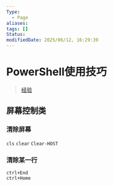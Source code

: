```yaml
---
Type:
  - Page
aliases: 
tags: []
Status: 
modifiedDate: 2025/06/12, 16:29:39
---
```


# PowerShell使用技巧

>[经验](经验.md)

## 屏幕控制类

### 清除屏幕

`cls`
`clear`
`Clear-HOST`

### 清除某一行

```
ctrl+End
ctrl+Home
```
